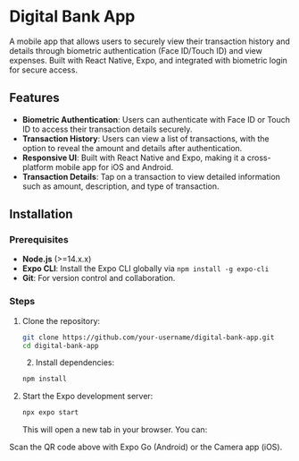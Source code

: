 # Digital Bank App

A mobile app that allows users to securely view their transaction history and details through biometric authentication (Face ID/Touch ID) and view expenses. Built with React Native, Expo, and integrated with biometric login for secure access.

## Features

- **Biometric Authentication**: Users can authenticate with Face ID or Touch ID to access their transaction details securely.
- **Transaction History**: Users can view a list of transactions, with the option to reveal the amount and details after authentication.
- **Responsive UI**: Built with React Native and Expo, making it a cross-platform mobile app for iOS and Android.
- **Transaction Details**: Tap on a transaction to view detailed information such as amount, description, and type of transaction.

## Installation

### Prerequisites

- **Node.js** (>=14.x.x)
- **Expo CLI**: Install the Expo CLI globally via `npm install -g expo-cli`
- **Git**: For version control and collaboration.

### Steps

1. Clone the repository:

   ```bash
   git clone https://github.com/your-username/digital-bank-app.git
   cd digital-bank-app
   ```

   2. Install dependencies:

   ```bash
   npm install

   ```

3. Start the Expo development server:

   ```bash
   npx expo start

   ```

   This will open a new tab in your browser. You can:

Scan the QR code above with Expo Go (Android) or the Camera app (iOS).
